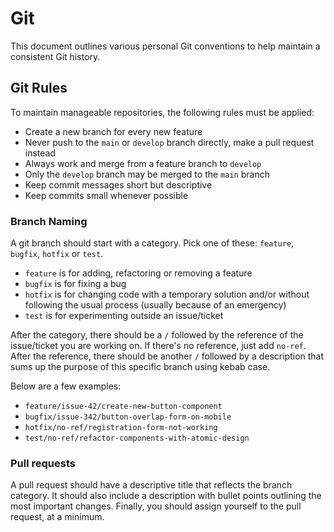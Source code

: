 # Git

This document outlines various personal Git conventions to help maintain a consistent Git history.

## Git Rules

To maintain manageable repositories, the following rules must be applied:

- Create a new branch for every new feature
- Never push to the `main` or `develop` branch directly, make a pull request instead
- Always work and merge from a feature branch to `develop`
- Only the `develop` branch may be merged to the `main` branch
- Keep commit messages short but descriptive
- Keep commits small whenever possible

### Branch Naming

A git branch should start with a category. Pick one of these: `feature`, `bugfix`, `hotfix` or `test`.

- `feature` is for adding, refactoring or removing a feature
- `bugfix` is for fixing a bug
- `hotfix` is for changing code with a temporary solution and/or without following the usual process (usually because of an emergency)
- `test` is for experimenting outside an issue/ticket

After the category, there should be a `/` followed by the reference of the issue/ticket you are working on. If there's no reference, just add `no-ref`.
After the reference, there should be another `/` followed by a description that sums up the purpose of this specific branch using kebab case.

Below are a few examples:

- `feature/issue-42/create-new-button-component`
- `bugfix/issue-342/button-overlap-form-on-mobile`
- `hotfix/no-ref/registration-form-not-working`
- `test/no-ref/refactor-components-with-atomic-design`

### Pull requests

A pull request should have a descriptive title that reflects the branch category.
It should also include a description with bullet points outlining the most important changes.
Finally, you should assign yourself to the pull request, at a minimum.
